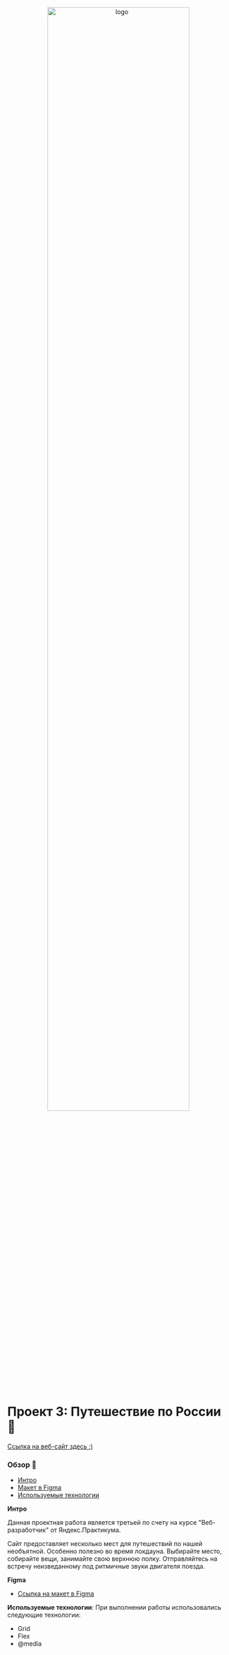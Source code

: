 <p align = "center"><img src = "https://regionsamara.ru/wp-content/uploads/2020/01/13016.30_1.jpg" alt = "logo" width = "80%"></p>

# Проект 3: Путешествие по России 🚞

[Ссылка на веб-сайт здесь :)](https://oleestral.github.io/russian-travel/index.html)

### Обзор 🧐
* [Интро](#Интро-)
* [Макет в Figma](#Макет-в-Figma-)
* [Используемые технологии](#Используемые-технологии-)

**Интро**

Данная проектная работа является третьей по счету на курсе "Веб-разработчик" от Яндекс.Практикума.

Сайт предоставляет несколько мест для путешествий по нашей необъятной. Особенно полезно во время локдауна.
Выбирайте место, собирайте вещи, занимайте свою верхнюю полку. Отправляйтесь на встречу неизведанному под ритмичные звуки двигателя поезда.

**Figma**
* [Ссылка на макет в Figma](https://www.figma.com/file/5S2WSbEFL6awjVWJ0NWL8Q/Sprint-3_-Russia-_-desktop-mobile?node-id=28503%3A0)

**Используемые технологии**:
При выполнении работы использовались следующие технологии:
* Grid
* Flex
* @media

